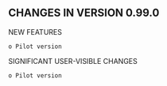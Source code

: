 CHANGES IN VERSION 0.99.0
-------------------------

NEW FEATURES

    o Pilot version

SIGNIFICANT USER-VISIBLE CHANGES

    o Pilot version
